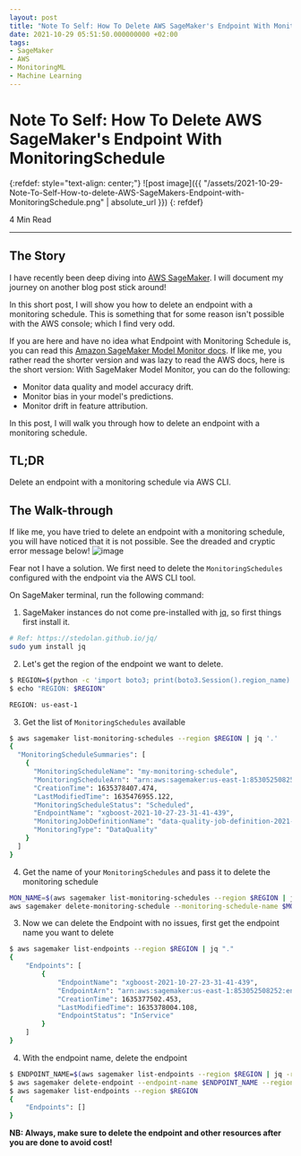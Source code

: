 ```yaml
---
layout: post
title: "Note To Self: How To Delete AWS SageMaker's Endpoint With MonitoringSchedule"
date: 2021-10-29 05:51:50.000000000 +02:00
tags:
- SageMaker
- AWS
- MonitoringML
- Machine Learning
---
```

# Note To Self: How To Delete AWS SageMaker's Endpoint With MonitoringSchedule

{:refdef: style="text-align: center;"}
![post image]({{ "/assets/2021-10-29-Note-To-Self-How-to-delete-AWS-SageMakers-Endpoint-with-MonitoringSchedule.png" | absolute_url }})
{: refdef}

4 Min Read

---

## The Story

I have recently been deep diving into [AWS SageMaker](https://docs.aws.amazon.com/sagemaker/latest/dg/whatis.html). I will document my journey on another blog post stick around!

In this short post, I will show you how to delete an endpoint with a monitoring schedule. This is something that for some reason isn't possible with the AWS console; which I find very odd.

If you are here and have no idea what Endpoint with Monitoring Schedule is, you can read this [Amazon SageMaker Model Monitor docs](https://docs.aws.amazon.com/sagemaker/latest/dg/model-monitor.html). If like me, you rather read the shorter version and was lazy to read the AWS docs, here is the short version:
With SageMaker Model Monitor, you can do the following:

- Monitor data quality and model accuracy drift.
- Monitor bias in your model's predictions.
- Monitor drift in feature attribution.

In this post, I will walk you through how to delete an endpoint with a monitoring schedule.

## TL;DR

Delete an endpoint with a monitoring schedule via AWS CLI.

## The Walk-through

If like me, you have tried to delete an endpoint with a monitoring schedule, you will have noticed that it is not possible. See the dreaded and cryptic error message below!
![image](https://user-images.githubusercontent.com/7910856/139628925-ceca5097-079b-4500-b75c-8f63e1a53531.png)

Fear not I have a solution.
We first need to delete the `MonitoringSchedules` configured with the endpoint via the AWS CLI tool.

On SageMaker terminal, run the following command:

1. SageMaker instances do not come pre-installed with [jq](https://stedolan.github.io/jq/), so first things first install it.

```bash
# Ref: https://stedolan.github.io/jq/
sudo yum install jq
```

2. Let's get the region of the endpoint we want to delete.

```bash
$ REGION=$(python -c 'import boto3; print(boto3.Session().region_name)')
$ echo "REGION: $REGION"

REGION: us-east-1
```

3. Get the list of `MonitoringSchedules` available

```bash
$ aws sagemaker list-monitoring-schedules --region $REGION | jq '.'
{
  "MonitoringScheduleSummaries": [
    {
      "MonitoringScheduleName": "my-monitoring-schedule",
      "MonitoringScheduleArn": "arn:aws:sagemaker:us-east-1:853052508252:monitoring-schedule/my-monitoring-schedule",
      "CreationTime": 1635378407.474,
      "LastModifiedTime": 1635476955.122,
      "MonitoringScheduleStatus": "Scheduled",
      "EndpointName": "xgboost-2021-10-27-23-31-41-439",
      "MonitoringJobDefinitionName": "data-quality-job-definition-2021-10-27-23-46-47-211",
      "MonitoringType": "DataQuality"
    }
  ]
}
```

4. Get the name of your `MonitoringSchedules` and pass it to delete the monitoring schedule

```bash
MON_NAME=$(aws sagemaker list-monitoring-schedules --region $REGION | jq -r '.MonitoringScheduleSummaries[].MonitoringScheduleName')
aws sagemaker delete-monitoring-schedule --monitoring-schedule-name $MON_NAME --region $REGION
```

3. Now we can delete the Endpoint with no issues, first get the endpoint name you want to delete

```bash
$ aws sagemaker list-endpoints --region $REGION | jq "."
{
    "Endpoints": [
        {
            "EndpointName": "xgboost-2021-10-27-23-31-41-439",
            "EndpointArn": "arn:aws:sagemaker:us-east-1:853052508252:endpoint/xgboost-2021-10-27-23-31-41-439",
            "CreationTime": 1635377502.453,
            "LastModifiedTime": 1635378004.108,
            "EndpointStatus": "InService"
        }
    ]
}
```

4. With the endpoint name, delete the endpoint

```bash
$ ENDPOINT_NAME=$(aws sagemaker list-endpoints --region $REGION | jq -r ".Endpoints[].EndpointName")
$ aws sagemaker delete-endpoint --endpoint-name $ENDPOINT_NAME --region $REGION
$ aws sagemaker list-endpoints --region $REGION
{
    "Endpoints": []
}
```

**NB: Always, make sure to delete the endpoint and other resources after you are done to avoid cost!**
